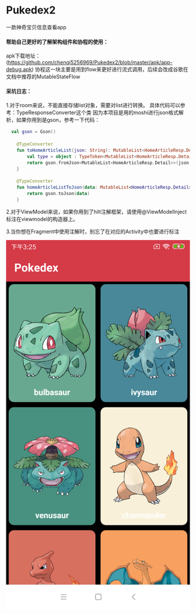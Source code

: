 # Pukedex2
一款神奇宝贝信息查看app
#### 帮助自己更好的了解架构组件和协程的使用：

apk下载地址：(https://github.com/chenqi5256969/Pukedex2/blob/master/apk/app-debug.apk)
协程这一块主要是用到flow来更好进行流式调用，后续会改成谷歌在文档中推荐的MutableStateFlow

#### 采坑日志：
1.对于room来说，不能直接存储list对象，需要对list进行转换。
具体代码可以参考：TypeResponseConverter这个类
因为本项目是用的moshi进行json格式解析，如果你用到是gson，参考一下代码：

```kotlin
  val gson = Gson()

    @TypeConverter
    fun toHomeArticleList(json: String): MutableList<HomeArticleResp.Detail> {
        val type = object : TypeToken<MutableList<HomeArticleResp.Detail>>() {}.type
        return gson.fromJson<MutableList<HomeArticleResp.Detail>>(json, type)
    }

    @TypeConverter
    fun homeArticleListToJson(data: MutableList<HomeArticleResp.Detail>): String {
        return gson.toJson(data)
    }
```

2.对于ViewModel来说，如果你用到了hilt注解框架，请使用@ViewModelInject 标注在viewmodel的构造器上。

3.当你想在Fragment中使用注解时，别忘了在对应的Activity中也要进行标注



![](https://github.com/chenqi5256969/Pukedex2/blob/master/preview/Screenshot_2021-03-26-15-25-47-716_com.revenco.pukedex2.png)





